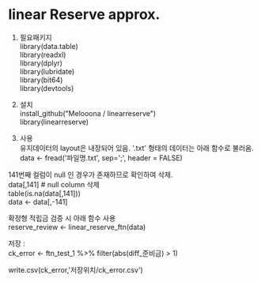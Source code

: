 # linear Reserve approx.  

1. 필요패키지  
library(data.table)  
library(readxl)  
library(dplyr)  
library(lubridate)  
library(bit64)  
library(devtools)

2. 설치  
install_github("Melooona / linearreserve")  
library(linearreserve)  

3. 사용  
유지데이터의 layout은 내장되어 있음. '.txt' 형태의 데이터는 아래 함수로 불러옴.   
data <- fread('파일명.txt', sep=';', header = FALSE)  

141번째 컬럼이 null 인 경우가 존재하므로 확인하여 삭제.  
data[,141] # null column 삭제  
table(is.na(data[,141]))  
data <- data[,-141]  
  
확정형 적립금 검증 시 아래 함수 사용  
reserve_review <- linear_reserve_ftn(data)  

저장 :  
ck_error <- ftn_test_1 %>% filter(abs(diff_준비금) > 1)  

write.csv(ck_error,'저장위치/ck_error.csv')  
 
